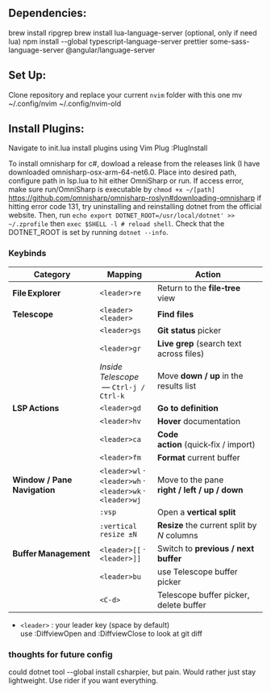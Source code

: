 ## Dependencies:
brew install ripgrep
brew install lua-language-server (optional, only if need lua)
npm install --global typescript-language-server prettier some-sass-language-server @angular/language-server

## Set Up:
Clone repository and replace your current `nvim` folder with this one
mv ~/.config/nvim ~/.config/nvim-old

## Install Plugins:
Navigate to init.lua
install plugins using Vim Plug
:PlugInstall

To install omnisharp for c#, dowload a release from the releases link (I have downloaded omnisharp-osx-arm-64-net6.0. Place into desired path, configure path in lsp.lua to hit either OmniSharp or run. If access error, make sure run/OmniSharp is executable by `chmod +x ~/[path]`
https://github.com/omnisharp/omnisharp-roslyn#downloading-omnisharp
if hitting error code 131, try uninstalling and reinstalling dotnet from the official website. Then, run `echo export DOTNET_ROOT=/usr/local/dotnet' >> ~/.zprofile` then `exec $SHELL -l # reload shell`. Check that the DOTNET_ROOT is set by running `dotnet --info`. 

### Keybinds
| Category                   | Mapping                                   | Action                                                                  |
|----------------------------|-------------------------------------------|-------------------------------------------------------------------------|
| **File Explorer**           | `<leader>re`                             | Return to the **file‑tree** view                                        |
| **Telescope**              | `<leader><leader>`                        | **Find files**                                                          |
|                            | `<leader>gs`                              | **Git status** picker                                                   |
|                            | `<leader>gr`                              | **Live grep** (search text across files)                                |
|                            | *Inside Telescope* &nbsp;—&nbsp;`Ctrl‑j / Ctrl‑k` | Move **down / up** in the results list                                  |
| **LSP Actions**            | `<leader>gd`                              | **Go to definition**                                                    |
|                            | `<leader>hv`                              | **Hover** documentation                                                 |
|                            | `<leader>ca`                              | **Code action** (quick‑fix / import)                                    |
|                            | `<leader>fm`                              | **Format** current buffer                                               |
| **Window / Pane Navigation** | `<leader>wl` · `<leader>wh` · `<leader>wk` · `<leader>wj` | Move to the pane **right / left / up / down**                           |
|                            | `:vsp`                                    | Open a **vertical split**                                               |
|                            | `:vertical resize ±N`                     | **Resize** the current split by *N* columns                             |
| **Buffer Management**       | `<leader>[[` · `<leader>]]`              | Switch to **previous / next buffer**                                   |
|                            | `<leader>bu`                              | use Telescope buffer picker                                             |
|                            | `<C-d>`                                   | Telescope buffer picker, delete buffer                                  |

- `<leader>` : your leader key (space by default)  
use :DiffviewOpen and :DiffviewClose to look at git diff

### thoughts for future config
could dotnet tool --global install csharpier, but pain. Would rather just stay lightweight. Use rider if you want everything.
